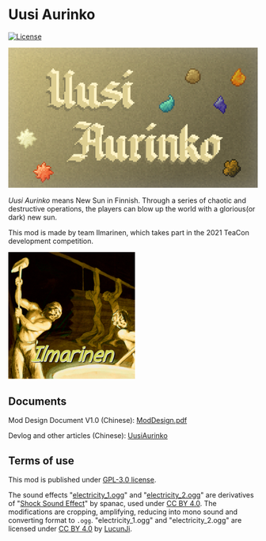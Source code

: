 # Uusi Aurinko
[![License](https://img.shields.io/github/license/LucunJi/uusi-aurinko.svg)](https://github.com/LucunJi/uusi-aurinko/blob/master/LICENSE)

![mod-icon](https://github.com/LucunJi/uusi-aurinko/raw/master/src/main/resources/uusi-aurinko.png)

*Uusi Aurinko* means New Sun in Finnish. Through a series of chaotic and destructive operations,
the players can blow up the world with a glorious(or dark) new sun.

This mod is made by team Ilmarinen, which takes part in the 2021 TeaCon development competition.

![team-icon](./Ilmarinen_256.png)

## Documents
Mod Design Document V1.0 (Chinese): [ModDesign.pdf](https://github.com/LucunJi/uusi-aurinko/blob/master/documents/ModDesign.pdf)

Devlog and other articles (Chinese): [UusiAurinko](https://lucunji.github.io/tags/UusiAurinko/)

## Terms of use
This mod is published under [GPL-3.0 license](./LICENSE).

The sound effects
"[electricity_1.ogg](./src/main/resources/assets/uusi-aurinko/sounds/electricity_1.ogg)" and
"[electricity_2.ogg](./src/main/resources/assets/uusi-aurinko/sounds/electricity_2.ogg)"
are derivatives of 
"[Shock Sound Effect](https://www.freesoundslibrary.com/shock-sound-effect/)"
by spanac, used under [CC BY 4.0](https://creativecommons.org/licenses/by/4.0/).
The modifications are cropping, amplifying, reducing into mono sound and converting format to `.ogg`.
"electricity_1.ogg" and "electricity_2.ogg" are licensed under [CC BY 4.0](https://creativecommons.org/licenses/by/4.0/) by 
[LucunJi](https://github.com/LucunJi).
